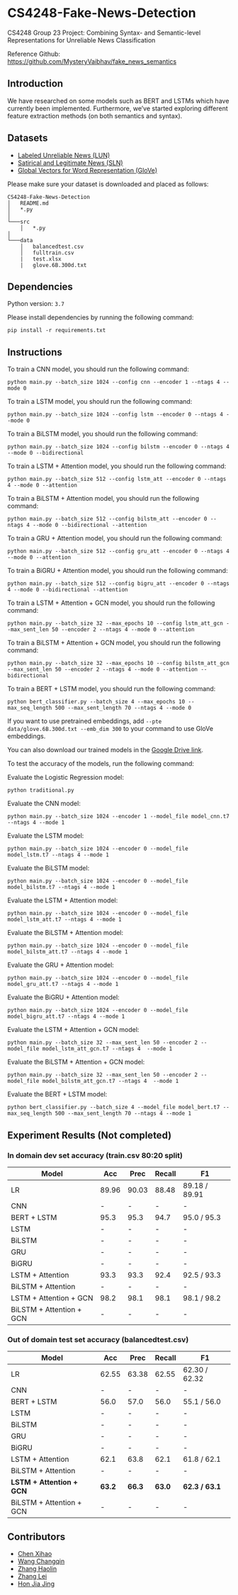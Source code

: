 # CS4248-Fake-News-Detection

CS4248 Group 23 Project: Combining Syntax- and Semantic-level Representations for Unreliable News Classification

Reference Github: https://github.com/MysteryVaibhav/fake_news_semantics

## Introduction

We have researched on some models such as BERT and LSTMs which have currently been implemented. Furthermore, we’ve started exploring different feature extraction methods (on both semantics and syntax).


## Datasets

- [Labeled Unreliable News (LUN)](https://github.com/BUPT-GAMMA/CompareNet_FakeNewsDetection/releases/tag/dataset)
- [Satirical and Legitimate News (SLN)](http://victoriarubin.fims.uwo.ca/news-verification/data-to-go/)
- [Global Vectors for Word Representation (GloVe)](https://nlp.stanford.edu/projects/glove/)

Please make sure your dataset is downloaded and placed as follows:
```
CS4248-Fake-News-Detection
│   README.md
│   *.py
│   
└───src
    │   *.py
│   
└───data
    │   balancedtest.csv
    │   fulltrain.csv
    |   test.xlsx
    |   glove.6B.300d.txt
```

## Dependencies
Python version: `3.7`

Please install dependencies by running the following command:
```
pip install -r requirements.txt
```

## Instructions
To train a CNN model, you should run the following command:
```
python main.py --batch_size 1024 --config cnn --encoder 1 --ntags 4 --mode 0
```

To train a LSTM model, you should run the following command:
```
python main.py --batch_size 1024 --config lstm --encoder 0 --ntags 4 --mode 0
```

To train a BiLSTM model, you should run the following command:
```
python main.py --batch_size 1024 --config bilstm --encoder 0 --ntags 4 --mode 0 --bidirectional
```

To train a LSTM + Attention model, you should run the following command:
```
python main.py --batch_size 512 --config lstm_att --encoder 0 --ntags 4 --mode 0 --attention
```

To train a BiLSTM + Attention model, you should run the following command:
```
python main.py --batch_size 512 --config bilstm_att --encoder 0 --ntags 4 --mode 0 --bidirectional --attention
```

To train a GRU + Attention model, you should run the following command:
```
python main.py --batch_size 512 --config gru_att --encoder 0 --ntags 4 --mode 0 --attention
```

To train a BiGRU + Attention model, you should run the following command:
```
python main.py --batch_size 512 --config bigru_att --encoder 0 --ntags 4 --mode 0 --bidirectional --attention
```

To train a LSTM + Attention + GCN model, you should run the following command:
```
python main.py --batch_size 32 --max_epochs 10 --config lstm_att_gcn --max_sent_len 50 --encoder 2 --ntags 4 --mode 0 --attention
```

To train a BiLSTM + Attention + GCN model, you should run the following command:
```
python main.py --batch_size 32 --max_epochs 10 --config bilstm_att_gcn --max_sent_len 50 --encoder 2 --ntags 4 --mode 0 --attention --bidirectional
```

To train a BERT + LSTM model, you should run the following command:
```
python bert_classifier.py --batch_size 4 --max_epochs 10 --max_seq_length 500 --max_sent_length 70 --ntags 4 --mode 0
```

If you want to use pretrained embeddings, add `--pte data/glove.6B.300d.txt --emb_dim 300` to your command to use GloVe embeddings.

You can also download our trained models in the [Google Drive link](https://drive.google.com/drive/folders/12kBrRDdM08Hp4YCxjLcYCZjjuUiiyCx4?usp=sharing).

To test the accuracy of the models, run the following command:

Evaluate the Logistic Regression model:
```
python traditional.py
```

Evaluate the CNN model:
```
python main.py --batch_size 1024 --encoder 1 --model_file model_cnn.t7 --ntags 4 --mode 1
```

Evaluate the LSTM model:
```
python main.py --batch_size 1024 --encoder 0 --model_file model_lstm.t7 --ntags 4 --mode 1
```

Evaluate the BiLSTM model:
```
python main.py --batch_size 1024 --encoder 0 --model_file model_bilstm.t7 --ntags 4 --mode 1
```

Evaluate the LSTM + Attention model:
```
python main.py --batch_size 1024 --encoder 0 --model_file model_lstm_att.t7 --ntags 4 --mode 1
```

Evaluate the BiLSTM + Attention model:
```
python main.py --batch_size 1024 --encoder 0 --model_file model_bilstm_att.t7 --ntags 4 --mode 1
```

Evaluate the GRU + Attention model:
```
python main.py --batch_size 1024 --encoder 0 --model_file model_gru_att.t7 --ntags 4 --mode 1
```

Evaluate the BiGRU + Attention model:
```
python main.py --batch_size 1024 --encoder 0 --model_file model_bigru_att.t7 --ntags 4 --mode 1
```

Evaluate the LSTM + Attention + GCN model:
```
python main.py --batch_size 32 --max_sent_len 50 --encoder 2 --model_file model_lstm_att_gcn.t7 --ntags 4  --mode 1
```

Evaluate the BiLSTM + Attention + GCN model:
```
python main.py --batch_size 32 --max_sent_len 50 --encoder 2 --model_file model_bilstm_att_gcn.t7 --ntags 4  --mode 1
```

Evaluate the BERT + LSTM model:
```
python bert_classifier.py --batch_size 4 --model_file model_bert.t7 --max_seq_length 500 --max_sent_length 70 --ntags 4 --mode 1
```


## Experiment Results (Not completed)

### In domain dev set accuracy (train.csv 80:20 split)
Model | Acc | Prec | Recall | F1
--- | --- | --- | --- | ---
LR  | 89.96 | 90.03 | 88.48 | 89.18 / 89.91
CNN | - | - | - | -
BERT + LSTM | 95.3 | 95.3 | 94.7 | 95.0 / 95.3
LSTM | - | - | - | -
BiLSTM | - | - | - | -
GRU | - | - | - | -
BiGRU | - | - | - | -
LSTM + Attention | 93.3 | 93.3 | 92.4 | 92.5 / 93.3
BiLSTM + Attention | - | - | - | -
LSTM + Attention + GCN | 98.2 | 98.1 | 98.1 | 98.1 / 98.2
BiLSTM + Attention + GCN | - | - | - | -


### Out of domain test set accuracy (balancedtest.csv)
Model | Acc | Prec | Recall | F1
--- | --- | --- | --- | ---
LR | 62.55 | 63.38 | 62.55 | 62.30 / 62.32
CNN | - | - | - | -
BERT + LSTM | 56.0 | 57.0 | 56.0 | 55.1 / 56.0
LSTM | - | - | - | -
BiLSTM | - | - | - | -
GRU | - | - | - | -
BiGRU | - | - | - | -
LSTM + Attention | 62.1 | 63.8 | 62.1 | 61.8 / 62.1
BiLSTM + Attention | - | - | - | -
**LSTM + Attention + GCN** | **63.2** | **66.3** | **63.0** | **62.3 / 63.1**
BiLSTM + Attention + GCN | - | - | - | -

## Contributors

- [Chen Xihao](https://github.com/howtoosee)
- [Wang Changqin](https://github.com/archiewang0716)
- [Zhang Haolin](https://github.com/A0236053M)
- [Zhang Lei](https://github.com/AronnZzz)
- [Hon Jia Jing](https://github.com/JiaJingHon)
